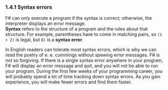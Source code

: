 ### 1.4.1 Syntax errors
F# can only execute a program if the syntax is correct; otherwise, the interpreter displays an error message.  
**Syntax** refers to the structure of a program and the rules about that structure. For example, parentheses 
have to come in matching pairs, so `(1 + 2)` is legal, but `8)` is a **syntax error**.

In English readers can tolerate most syntax errors, which is why we can read the poetry of e. e. cummings without 
spewing error messages. F# is not so forgiving.  If there is a single syntax error anywhere in your program, 
F# will display an error message and quit, and you will not be able to run your program. During the first few 
weeks of your programming career, you will probably spend a lot of time tracking down syntax errors. As you gain 
experience, you will make fewer errors and find them faster.